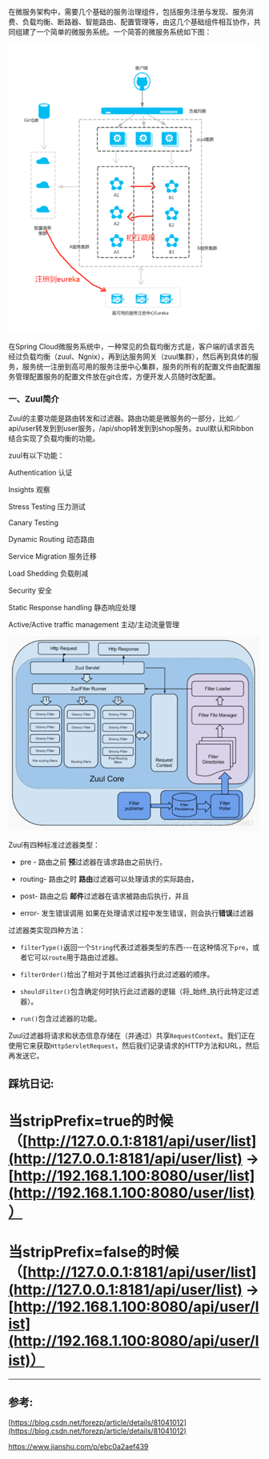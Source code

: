 在微服务架构中，需要几个基础的服务治理组件，包括服务注册与发现、服务消费、负载均衡、断路器、智能路由、配置管理等，由这几个基础组件相互协作，共同组建了一个简单的微服务系统。一个简答的微服务系统如下图：

![](/assets/微信截图_20190802084710.png)

在Spring Cloud微服务系统中，一种常见的负载均衡方式是，客户端的请求首先经过负载均衡（zuul、Ngnix），再到达服务网关（zuul集群），然后再到具体的服务，服务统一注册到高可用的服务注册中心集群，服务的所有的配置文件由配置服务管理配置服务的配置文件放在git仓库，方便开发人员随时改配置。

### 一、Zuul简介

Zuul的主要功能是路由转发和过滤器。路由功能是微服务的一部分，比如／api/user转发到到user服务，/api/shop转发到到shop服务。zuul默认和Ribbon结合实现了负载均衡的功能。

zuul有以下功能：

Authentication   认证

Insights  观察

Stress Testing   压力测试

Canary Testing

Dynamic Routing  动态路由

Service Migration 服务迁移

Load Shedding  负载削减

Security 安全

Static Response handling 静态响应处理

Active/Active traffic management 主动/主动流量管理

![](/assets/微信截图_20190802085208.png)

Zuul有四种标准过滤器类型：

* pre - 路由之前            **预**过滤器在请求路由之前执行，

* routing- 路由之时      **路由**过滤器可以处理请求的实际路由，

* post-  路由之后         **邮件**过滤器在请求被路由后执行，并且

* error-  发生错误调用        如果在处理请求过程中发生错误，则会执行**错误**过滤器

过滤器类实现四种方法：

* `filterType()`返回一个`String`代表过滤器类型的东西---在这种情况下`pre`，或者它可以`route`用于路由过滤器。

* `filterOrder()`给出了相对于其他过滤器执行此过滤器的顺序。

* `shouldFilter()`包含确定何时执行此过滤器的逻辑（将_始终_执行此特定过滤器）。

* `run()`包含过滤器的功能。

Zuul过滤器将请求和状态信息存储在（并通过）共享`RequestContext`。我们正在使用它来获取`HttpServletRequest`，然后我们记录请求的HTTP方法和URL，然后再发送它。

## 踩坑日记:

# 当stripPrefix=true的时候 （[http://127.0.0.1:8181/api/user/list](http://127.0.0.1:8181/api/user/list) -&gt;[http://192.168.1.100:8080/user/list](http://192.168.1.100:8080/user/list)）

# 当stripPrefix=false的时候（[http://127.0.0.1:8181/api/user/list](http://127.0.0.1:8181/api/user/list) -&gt;[http://192.168.1.100:8080/api/user/list](http://192.168.1.100:8080/api/user/list)）

---

## 参考:

[https://blog.csdn.net/forezp/article/details/81041012](https://blog.csdn.net/forezp/article/details/81041012)

https://www.jianshu.com/p/ebc0a2aef439

